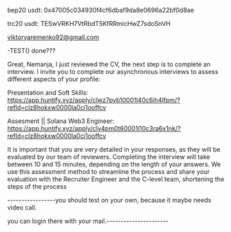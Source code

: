bep20 usdt: 0x47005c034930f4cf6dbaf9da8e0696a22bf0d8ae


trc20 usdt: TESwVRKH7VtRbdT5KfRRmicHwZ7sdoSnVH

viktoryaremenko92@gmail.com



-TEST() done???

Great, Nemanja, I just reviewed the CV, the next step is to complete an interview.
I invite you to complete our asynchronous interviews to assess different aspects of your profile:

Presentation and Soft Skills:
https://app.huntify.xyz/apply/clwz7pvb10001l40c6ih4lfpm/?refId=clz8hokxw0000la0ci1ooffcv

Assesment || Solana Web3 Engineer:
https://app.huntify.xyz/apply/cly4pm0t60001l10c3ra6x1nk/?refId=clz8hokxw0000la0ci1ooffcv

It is important that you are very detailed in your responses, as they will be evaluated by our team of reviewers. Completing the interview will take between 10 and 15 minutes, depending on the length of your answers. We use this assessment method to streamline the process and share your evaluation with the Recruiter Engineer and the C-level team, shortening the steps of the process

-----------------you should test on your own, because it maybe needs video call.

you can login there with your mail.----------------------
